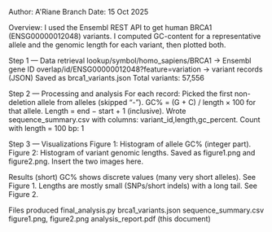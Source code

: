 Author: A'Riane Branch
Date: 15 Oct 2025

Overview:
I used the Ensembl REST API to get human BRCA1 (ENSG00000012048) variants. I computed GC-content for a representative allele and the genomic length for each variant, then plotted both.

Step 1 — Data retrieval
lookup/symbol/homo_sapiens/BRCA1 → Ensembl gene ID
overlap/id/ENSG00000012048?feature=variation → variant records (JSON)
Saved as brca1_variants.json
Total variants: 57,556

Step 2 — Processing and analysis
For each record:
Picked the first non-deletion allele from alleles (skipped “-”).
GC% = (G + C) / length × 100 for that allele.
Length = end − start + 1 (inclusive).
Wrote sequence_summary.csv with columns: variant_id,length,gc_percent.
Count with length = 100 bp: 1

Step 3 — Visualizations
Figure 1: Histogram of allele GC% (integer part).
Figure 2: Histogram of variant genomic lengths.
Saved as figure1.png and figure2.png.
Insert the two images here.

Results (short)
GC% shows discrete values (many very short alleles). See Figure 1.
Lengths are mostly small (SNPs/short indels) with a long tail. See Figure 2.

Files produced
final_analysis.py
brca1_variants.json
sequence_summary.csv
figure1.png, figure2.png
analysis_report.pdf (this document)
